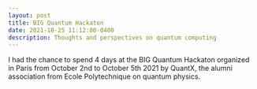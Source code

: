 ```yaml
---
layout: post
title: BIG Quantum Hackaton
date: 2021-10-25 11:12:00-0400
description: Thoughts and perspectives on quantum computing
---
```


I had the chance to spend 4 days at the BIG Quantum Hackaton organized in Paris from October 2nd to October 5th 2021 by QuantX, the alumni association from Ecole Polytechnique on quantum physics.